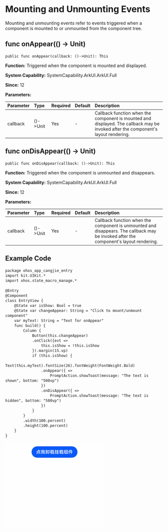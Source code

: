 # Mounting and Unmounting Events

Mounting and unmounting events refer to events triggered when a component is mounted to or unmounted from the component tree.

## func onAppear(() -> Unit)

```cangjie
public func onAppear(callback: ()->Unit): This
```

**Function:** Triggered when the component is mounted and displayed.

**System Capability:** SystemCapability.ArkUI.ArkUI.Full

**Since:** 12

**Parameters:**

| Parameter | Type | Required | Default | Description |
|:---|:---|:---|:---|:---|
| callback | ()->Unit | Yes | - | Callback function when the component is mounted and displayed. The callback may be invoked after the component's layout rendering. |

## func onDisAppear(() -> Unit)

```cangjie
public func onDisAppear(callback: ()->Unit): This
```

**Function:** Triggered when the component is unmounted and disappears.

**System Capability:** SystemCapability.ArkUI.ArkUI.Full

**Since:** 12

**Parameters:**

| Parameter | Type | Required | Default | Description |
|:---|:---|:---|:---|:---|
| callback | ()->Unit | Yes | - | Callback function when the component is unmounted and disappears. The callback may be invoked after the component's layout rendering. |

## Example Code

<!-- run -->

```cangjie
package ohos_app_cangjie_entry
import kit.UIKit.*
import ohos.state_macro_manage.*

@Entry
@Component
class EntryView {
    @State var isShow: Bool = true
    @State var changeAppear: String = "Click to mount/unmount component"
    var myText: String = "Text for onAppear"
    func build() {
        Column {
            Button(this.changeAppear)
            .onClick({evt =>
                this.isShow = !this.isShow
            }).margin(15.vp)
            if (this.isShow) {
                Text(this.myText).fontSize(26).fontWeight(FontWeight.Bold)
                .onAppear({ =>
                    PromptAction.showToast(message: "The text is shown", bottom: "500vp")
                })
                .onDisAppear({ =>
                    PromptAction.showToast(message: "The text is hidden", bottom: "500vp")
                })
            }
        }
        .width(100.percent)
        .height(100.percent)
    }
}
```

![appear](figures/appear.gif)